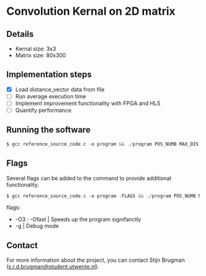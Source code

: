 # Convolution Kernal on 2D matrix



## Details
* Kernal size: 3x3
* Matrix size: 80x300

## Implementation steps
- [x] Load distance_vector data from file
- [ ] Run average execution time
- [ ] Implement improvement functionality with FPGA and HLS
- [ ] Quantify performance

## Running the software
```c
$ gcc reference_source_code.c -o program && ./program POS_NUMB MAX_DIS
```

## Flags
Several flags can be added to the command to provide additional functionality.
```c
$ gcc reference_source_code.c -o program -FLAGS && ./program POS_NUMB MAX_DIS
```
flags:
* -O3 : -Ofast | Speeds up the program signifanctly 
* -g | Debug mode

## Contact
For more information about the project, you can contact Stijn Brugman ([s.r.d.brugman@student.utwente.nl](mailto:s.r.d.brugman@student.utwente.nl)).
